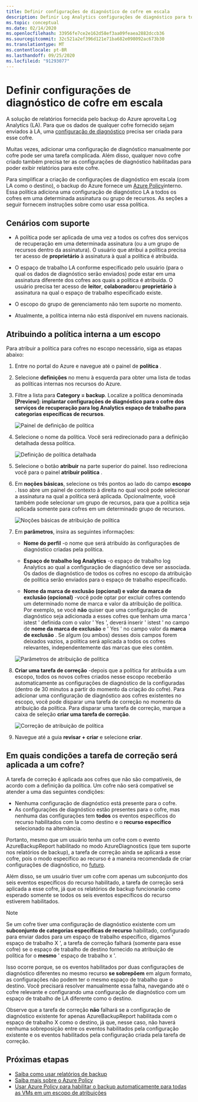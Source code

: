 ```yaml
---
title: Definir configurações de diagnóstico de cofre em escala
description: Definir Log Analytics configurações de diagnóstico para todos os cofres em um determinado escopo usando Azure Policy
ms.topic: conceptual
ms.date: 02/14/2020
ms.openlocfilehash: 33956fe7ce2e162d58ef3aa09feaea2882dccb36
ms.sourcegitcommit: 32c521a2ef396d121e71ba682e098092ac673b30
ms.translationtype: MT
ms.contentlocale: pt-BR
ms.lasthandoff: 09/25/2020
ms.locfileid: "91293077"
---
```

# <a name="configure-vault-diagnostics-settings-at-scale"></a>Definir configurações de diagnóstico de cofre em escala

A solução de relatórios fornecida pelo backup do Azure aproveita Log Analytics (LA). Para que os dados de qualquer cofre fornecido sejam enviados à LA, uma [configuração de diagnóstico](./backup-azure-diagnostic-events.md) precisa ser criada para esse cofre.

Muitas vezes, adicionar uma configuração de diagnóstico manualmente por cofre pode ser uma tarefa complicada. Além disso, qualquer novo cofre criado também precisa ter as configurações de diagnóstico habilitadas para poder exibir relatórios para este cofre.

Para simplificar a criação de configurações de diagnóstico em escala (com LA como o destino), o backup do Azure fornece um [Azure Policy](../governance/policy/index.yml)interno. Essa política adiciona uma configuração de diagnóstico LA a todos os cofres em uma determinada assinatura ou grupo de recursos. As seções a seguir fornecem instruções sobre como usar essa política.

## <a name="supported-scenarios"></a>Cenários com suporte

* A política pode ser aplicada de uma vez a todos os cofres dos serviços de recuperação em uma determinada assinatura (ou a um grupo de recursos dentro da assinatura). O usuário que atribui a política precisa ter acesso de **proprietário** à assinatura à qual a política é atribuída.

* O espaço de trabalho LA conforme especificado pelo usuário (para o qual os dados de diagnóstico serão enviados) pode estar em uma assinatura diferente dos cofres aos quais a política é atribuída. O usuário precisa ter acesso de **leitor**, **colaborador**ou **proprietário** à assinatura na qual o espaço de trabalho especificado existe.

* O escopo do grupo de gerenciamento não tem suporte no momento.

* Atualmente, a política interna não está disponível em nuvens nacionais.

## <a name="assigning-the-built-in-policy-to-a-scope"></a>Atribuindo a política interna a um escopo

Para atribuir a política para cofres no escopo necessário, siga as etapas abaixo:

1. Entre no portal do Azure e navegue até o painel de **política** .
2. Selecione **definições** no menu à esquerda para obter uma lista de todas as políticas internas nos recursos do Azure.
3. Filtre a lista para **Category = backup**. Localize a política denominada **[Preview]: implantar configurações de diagnóstico para o cofre dos serviços de recuperação para log Analytics espaço de trabalho para categorias específicas de recursos**.

    ![Painel de definição de política](./media/backup-azure-policy-configure-diagnostics/policy-definition-blade.png)

4. Selecione o nome da política. Você será redirecionado para a definição detalhada dessa política.

    ![Definição de política detalhada](./media/backup-azure-policy-configure-diagnostics/detailed-policy-definition.png)

5. Selecione o botão **atribuir** na parte superior do painel. Isso redireciona você para o painel **atribuir política** .

6. Em **noções básicas**, selecione os três pontos ao lado do campo **escopo** . Isso abre um painel de contexto à direita no qual você pode selecionar a assinatura na qual a política será aplicada. Opcionalmente, você também pode selecionar um grupo de recursos, para que a política seja aplicada somente para cofres em um determinado grupo de recursos.

    ![Noções básicas de atribuição de política](./media/backup-azure-policy-configure-diagnostics/policy-assignment-basics.png)

7. Em **parâmetros**, insira as seguintes informações:

    * **Nome do perfil** -o nome que será atribuído às configurações de diagnóstico criadas pela política.
    * **Espaço de trabalho log Analytics** -o espaço de trabalho log Analytics ao qual a configuração de diagnóstico deve ser associada. Os dados de diagnóstico de todos os cofres no escopo da atribuição de política serão enviados para o espaço de trabalho especificado.

    * **Nome da marca de exclusão (opcional) e valor da marca de exclusão (opcional)** -você pode optar por excluir cofres contendo um determinado nome de marca e valor da atribuição de política. Por exemplo, se você **não** quiser que uma configuração de diagnóstico seja adicionada a esses cofres que tenham uma marca ' istest ' definida com o valor ' Yes ', deverá inserir ' istest ' no campo de **nome da marca de exclusão** e ' Yes ' no campo valor da **marca de exclusão** . Se algum (ou ambos) desses dois campos forem deixados vazios, a política será aplicada a todos os cofres relevantes, independentemente das marcas que eles contêm.

    ![Parâmetros de atribuição de política](./media/backup-azure-policy-configure-diagnostics/policy-assignment-parameters.png)

8. **Criar uma tarefa de correção** -depois que a política for atribuída a um escopo, todos os novos cofres criados nesse escopo receberão automaticamente as configurações de diagnóstico de la configuradas (dentro de 30 minutos a partir do momento da criação do cofre). Para adicionar uma configuração de diagnóstico aos cofres existentes no escopo, você pode disparar uma tarefa de correção no momento da atribuição da política. Para disparar uma tarefa de correção, marque a caixa de seleção **criar uma tarefa de correção**.

    ![Correção de atribuição de política](./media/backup-azure-policy-configure-diagnostics/policy-assignment-remediation.png)

9. Navegue até a guia **revisar + criar** e selecione **criar**.

## <a name="under-what-conditions-will-the-remediation-task-apply-to-a-vault"></a>Em quais condições a tarefa de correção será aplicada a um cofre?

A tarefa de correção é aplicada aos cofres que não são compatíveis, de acordo com a definição da política. Um cofre não será compatível se atender a uma das seguintes condições:

* Nenhuma configuração de diagnóstico está presente para o cofre.
* As configurações de diagnóstico estão presentes para o cofre, mas nenhuma das configurações tem **todos** os eventos específicos do recurso habilitados com la como destino e o **recurso específico** selecionado na alternância.

Portanto, mesmo que um usuário tenha um cofre com o evento AzureBackupReport habilitado no modo AzureDiagnostics (que tem suporte nos relatórios de backup), a tarefa de correção ainda se aplicará a esse cofre, pois o modo específico ao recurso é a maneira recomendada de criar configurações de diagnóstico, no [futuro](./backup-azure-diagnostic-events.md#legacy-event).

Além disso, se um usuário tiver um cofre com apenas um subconjunto dos seis eventos específicos do recurso habilitado, a tarefa de correção será aplicada a esse cofre, já que os relatórios de backup funcionarão como esperado somente se todos os seis eventos específicos do recurso estiverem habilitados.

> [!NOTE]
>
> Se um cofre tiver uma configuração de diagnóstico existente com um **subconjunto de categorias específicas de recurso** habilitado, configurado para enviar dados para um espaço de trabalho específico, digamos ' espaço de trabalho X ', a tarefa de correção falhará (somente para esse cofre) se o espaço de trabalho de destino fornecido na atribuição de política for o **mesmo** ' espaço de trabalho x '.
>
>Isso ocorre porque, se os eventos habilitados por duas configurações de diagnóstico diferentes no mesmo recurso **se sobrepõem** em algum formato, as configurações não podem ter o mesmo espaço de trabalho que o destino. Você precisará resolver manualmente essa falha, navegando até o cofre relevante e configurando uma configuração de diagnóstico com um espaço de trabalho de LA diferente como o destino.
>
> Observe que a tarefa de correção **não** falhará se a configuração de diagnóstico existente for apenas AzureBackupReport habilitada com o espaço de trabalho X como o destino, já que, nesse caso, não haverá nenhuma sobreposição entre os eventos habilitados pela configuração existente e os eventos habilitados pela configuração criada pela tarefa de correção.

## <a name="next-steps"></a>Próximas etapas

* [Saiba como usar relatórios de backup](./configure-reports.md)
* [Saiba mais sobre o Azure Policy](../governance/policy/index.yml)
* [Usar Azure Policy para habilitar o backup automaticamente para todas as VMs em um escopo de atribuições](./backup-azure-auto-enable-backup.md)
